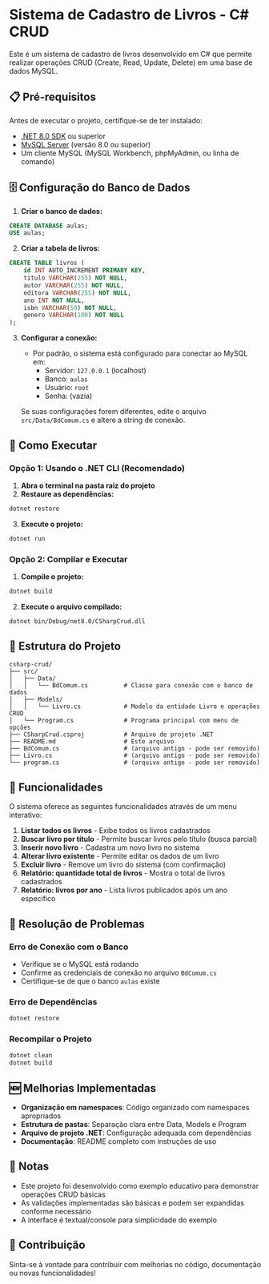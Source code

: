 # Sistema de Cadastro de Livros - C# CRUD

Este é um sistema de cadastro de livros desenvolvido em C# que permite realizar operações CRUD (Create, Read, Update, Delete) em uma base de dados MySQL.

## 📋 Pré-requisitos

Antes de executar o projeto, certifique-se de ter instalado:

- [.NET 8.0 SDK](https://dotnet.microsoft.com/download/dotnet/8.0) ou superior
- [MySQL Server](https://dev.mysql.com/downloads/mysql/) (versão 8.0 ou superior)
- Um cliente MySQL (MySQL Workbench, phpMyAdmin, ou linha de comando)

## 🗄️ Configuração do Banco de Dados

1. **Criar o banco de dados:**
```sql
CREATE DATABASE aulas;
USE aulas;
```

2. **Criar a tabela de livros:**
```sql
CREATE TABLE livros (
    id INT AUTO_INCREMENT PRIMARY KEY,
    titulo VARCHAR(255) NOT NULL,
    autor VARCHAR(255) NOT NULL,
    editora VARCHAR(255) NOT NULL,
    ano INT NOT NULL,
    isbn VARCHAR(50) NOT NULL,
    genero VARCHAR(100) NOT NULL
);
```

3. **Configurar a conexão:**
   - Por padrão, o sistema está configurado para conectar ao MySQL em:
     - Servidor: `127.0.0.1` (localhost)
     - Banco: `aulas`
     - Usuário: `root`
     - Senha: (vazia)
   
   Se suas configurações forem diferentes, edite o arquivo `src/Data/BdComum.cs` e altere a string de conexão.

## 🚀 Como Executar

### Opção 1: Usando o .NET CLI (Recomendado)

1. **Abra o terminal na pasta raiz do projeto**
2. **Restaure as dependências:**
```bash
dotnet restore
```

3. **Execute o projeto:**
```bash
dotnet run
```

### Opção 2: Compilar e Executar

1. **Compile o projeto:**
```bash
dotnet build
```

2. **Execute o arquivo compilado:**
```bash
dotnet bin/Debug/net8.0/CSharpCrud.dll
```

## 📁 Estrutura do Projeto

```
csharp-crud/
├── src/
│   ├── Data/
│   │   └── BdComum.cs          # Classe para conexão com o banco de dados
│   ├── Models/
│   │   └── Livro.cs            # Modelo da entidade Livro e operações CRUD
│   └── Program.cs              # Programa principal com menu de opções
├── CSharpCrud.csproj           # Arquivo de projeto .NET
├── README.md                   # Este arquivo
├── BdComum.cs                  # (arquivo antigo - pode ser removido)
├── Livro.cs                    # (arquivo antigo - pode ser removido)
└── program.cs                  # (arquivo antigo - pode ser removido)
```

## 🎯 Funcionalidades

O sistema oferece as seguintes funcionalidades através de um menu interativo:

1. **Listar todos os livros** - Exibe todos os livros cadastrados
2. **Buscar livro por título** - Permite buscar livros pelo título (busca parcial)
3. **Inserir novo livro** - Cadastra um novo livro no sistema
4. **Alterar livro existente** - Permite editar os dados de um livro
5. **Excluir livro** - Remove um livro do sistema (com confirmação)
6. **Relatório: quantidade total de livros** - Mostra o total de livros cadastrados
7. **Relatório: livros por ano** - Lista livros publicados após um ano específico

## 🔧 Resolução de Problemas

### Erro de Conexão com o Banco
- Verifique se o MySQL está rodando
- Confirme as credenciais de conexão no arquivo `BdComum.cs`
- Certifique-se de que o banco `aulas` existe

### Erro de Dependências
```bash
dotnet restore
```

### Recompilar o Projeto
```bash
dotnet clean
dotnet build
```

## 🆕 Melhorias Implementadas

- **Organização em namespaces**: Código organizado com namespaces apropriados
- **Estrutura de pastas**: Separação clara entre Data, Models e Program
- **Arquivo de projeto .NET**: Configuração adequada com dependências
- **Documentação**: README completo com instruções de uso

## 📝 Notas

- Este projeto foi desenvolvido como exemplo educativo para demonstrar operações CRUD básicas
- As validações implementadas são básicas e podem ser expandidas conforme necessário
- A interface é textual/console para simplicidade do exemplo

## 🤝 Contribuição

Sinta-se à vontade para contribuir com melhorias no código, documentação ou novas funcionalidades!
